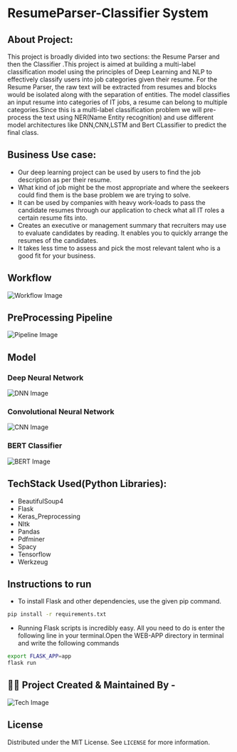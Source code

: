# ResumeParser-Classifier System
## About Project:
This project is broadly divided into two sections: the Resume Parser and then the Classifier .This project is aimed at building a multi-label classification model using the principles of Deep Learning and NLP to effectively classify users into job categories given their resume.
For the Resume Parser, the raw text will be extracted from resumes and blocks would be isolated along with the separation of entities. 
The model classifies an input resume into categories of IT jobs, a resume can belong to multiple categories.Since this is a multi-label classification problem we will pre-process the text using NER(Name Entity recognition) and use different model architectures like DNN,CNN,LSTM and Bert CLassifier to predict the final class. 

## Business Use case:
*   Our deep learning project can be used by users to find the job description as per their resume.
*   What kind of job might be the most appropriate and where the seekeers could find them is the base problem we are trying to solve. 
*   It can be used by companies with heavy work-loads to pass the candidate resumes through our application to check what all IT roles a certain resume fits into.
*   Creates an executive or management summary that recruiters may use to evaluate candidates by reading. It enables you to quickly arrange the resumes of the candidates. 
*   It takes less time to assess and pick the most relevant talent who is a good fit for your business.
## Workflow
![Workflow Image](https://github.com/joshianirudh/ResumeParser-Classifier/blob/main/Images/Workflow.jpeg)

## PreProcessing Pipeline
![Pipeline Image](https://github.com/joshianirudh/ResumeParser-Classifier/blob/main/Images/pipeline.png)

## Model
### Deep Neural Network
![DNN Image](https://github.com/joshianirudh/ResumeParser-Classifier/blob/main/Images/dnn.png)
### Convolutional Neural Network
![CNN Image](https://github.com/joshianirudh/ResumeParser-Classifier/blob/main/Images/cnn.png)

### BERT Classifier
![BERT Image](https://github.com/joshianirudh/ResumeParser-Classifier/blob/main/Images/bert.png)

## TechStack Used(Python Libraries):
* BeautifulSoup4
* Flask
* Keras_Preprocessing
* Nltk
* Pandas
* Pdfminer
* Spacy
* Tensorflow
* Werkzeug

## Instructions to run
* To install Flask and other dependencies, use the given pip command.
```bash
pip install -r requirements.txt
```
* Running Flask scripts is incredibly easy. All you need to do is enter the following line in your terminal.Open the WEB-APP directory in terminal and write the following commands

```bash
export FLASK_APP=app
flask run
```
## :technologist: Project Created & Maintained By -
![Tech Image](https://github.com/joshianirudh/ResumeParser-Classifier/blob/main/Images/team.png)


## License
Distributed under the MIT License. See `LICENSE` for more information.
